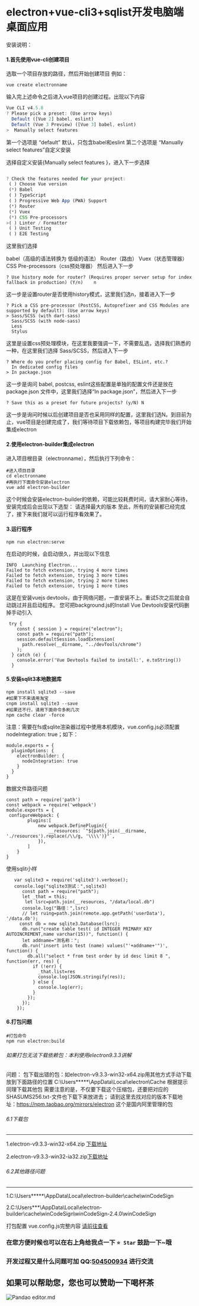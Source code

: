 # electron+vue-cli3+sqlist开发电脑端桌面应用
安装说明：
#### 1.首先使用vue-cli创建项目
选取一个项目存放的路径，然后开始创建项目 例如：
```
vue create electronname
```
输入完上述命令之后进入vue项目的创建过程。出现以下内容

```javascript
Vue CLI v4.5.8
? Please pick a preset: (Use arrow keys)
  Default ([Vue 2] babel, eslint)
  Default (Vue 3 Preview) ([Vue 3] babel, eslint)
>  Manually select features    

```
第一个选项是 “default” 默认，只包含babel和eslint
第二个选项是 “Manually select features”自定义安装

选择自定义安装{Manually select features }，进入下一步选择

```javascript

? Check the features needed for your project:
 ( ) Choose Vue version
 (*) Babel
 ( ) TypeScript
 ( ) Progressive Web App (PWA) Support
 (*) Router
 (*) Vuex
 (*) CSS Pre-processors
>( ) Linter / Formatter
 ( ) Unit Testing
 ( ) E2E Testing                                                                                                                             
```
这里我们选择

babel（高级的语法转换为 低级的语法）
Router（路由）
Vuex（状态管理器）
CSS Pre-processors（css预处理器）
然后进入下一步

```
? Use history mode for router? (Requires proper server setup for index 
fallback in production) (Y/n)    n
```
这一步是设置router是否使用history模式，这里我们选n，接着进入下一步

```
? Pick a CSS pre-processor (PostCSS, Autoprefixer and CSS Modules are supported by default): (Use arrow keys)
> Sass/SCSS (with dart-sass)
  Sass/SCSS (with node-sass)
  Less
  Stylus  
```
这里是设置css预处理模块，在这里我要强调一下，不需要乱选，选择我们熟悉的一种，在这里我们选择 Sass/SCSS，然后进入下一步

```
? Where do you prefer placing config for Babel, ESLint, etc.?
  In dedicated config files
> In package.json                                                                                                                            
```
这一步是询问 babel, postcss, eslint这些配置是单独的配置文件还是放在package.json 文件中，这里我们选择“In package.json”，然后进入下一步

```
? Save this as a preset for future projects? (y/N) N
```
这一步是询问时候以后创建项目是否也采用同样的配置，这里我们选N。到目前为止，vue项目是创建完成了，我们等待项目下载依赖包，等项目构建完毕我们开始集成electron

#### 2.使用electron-builder集成electron
进入项目根目录（electronname），然后执行下列命令：
```
#进入项目目录
cd electronname
#再执行下面命令安装electron
vue add electron-builder
```
这个时候会安装electron-builder的依赖，可能比较耗费时间，请大家耐心等待，安装完成后会出现以下选型：
请选择最大的版本
至此，所有的安装都已经完成了，接下来我们就可以运行程序看效果了。
#### 3.运行程序
```
npm run electron:serve
```
在启动的时候，会启动很久，并出现以下信息

```
INFO  Launching Electron...
Failed to fetch extension, trying 4 more times
Failed to fetch extension, trying 3 more times
Failed to fetch extension, trying 2 more times
Failed to fetch extension, trying 1 more times
```
这是在安装vuejs devtools，由于网络问题，一直安装不上。重试5次之后就会自动跳过并且启动程序。
您可把background.js的Install Vue Devtools安装代码删掉手动引入
  ```
   try {
      const { session } = require("electron");
      const path = require("path");
      session.defaultSession.loadExtension(
        path.resolve(__dirname, "../devTools/chrome") 
      ); 
    } catch (e) {
      console.error('Vue Devtools failed to install:', e.toString())
    }
  ```
#### 5.安装sqlit3本地数据库
```
npm install sqlite3 --save
#如果下不来请用淘宝
cnpm install sqlite3 --save
#如果还不行，请用下面命令多刷几次
npm cache clear -force
```
注意：需要在fs或sqlite渲染器过程中使用本机模块，vue.config.js必须配置 nodeIntegration: true；如下：
```
module.exports = {
  pluginOptions: {
    electronBuilder: {
      nodeIntegration: true
    }
  }
}
```
数据文件路径问题
```
const path = require('path')
const webpack = require('webpack')
module.exports = {
 configureWebpack: {
        plugins:[
            new webpack.DefinePlugin({
                __resources: `"${path.join(__dirname, './resources').replace(/\\/g, '\\\\')}"`,
            }),
        ]
    }
}
```
使用sqlit小样
```
   var sqlite3 = require('sqlite3').verbose();
   console.log("sqlite3测试：",sqlite3)
      const path = require("path");
      let _that = this;
       let lsrc=path.join(__resources, "/data/local.db")
      console.log("路径：",lsrc)
      // let ruing=path.join(remote.app.getPath('userData'), '/data.db');
     const db = new sqlite3.Database(lsrc);
      db.run("create table test( id INTEGER PRIMARY KEY AUTOINCREMENT,name varchar(15))", function() {
      let addname="测名称：";
      db.run('insert into test (name) values("'+addname+'")', function() {
        db.all("select * from test order by id desc limit 8 ", function(err, res) {
          if (!err) {
            _that.list=res
            console.log(JSON.stringify(res));
          } else {
            console.log(err);
          }
        });
      });
    });
```

#### 6.打包问题
```
#打包命令
npm run electron:build
```
###### 如果打包无法下载依赖包：本利使用electron9.3.3讲解

问题： 包下载出错的包：如electron-v9.3.3-win32-x64.zip用其他方式手动下载放到下面路径的位置 C:\Users\*****\AppData\Local\electron\Cache 根据提示同理下载其他包 需要注意的是，不仅要下载这个压缩包，还要把对应的SHASUMS256.txt-文件也下载下来放进去； 
请到这里去找对应的版本下载地址：https://npm.taobao.org/mirrors/electron 这个是国内阿里管理的包
###### 6.1下载包

------------
1.electron-v9.3.3-win32-x64.zip [下载地址](https://npm.taobao.org/mirrors/electron/9.3.3/electron-v9.3.3-win32-x64.zip "下载地址")

2.electron-v9.3.3-win32-ia32.zip[下载地址](https://npm.taobao.org/mirrors/electron/9.3.3/electron-v9.3.3-win32-ia32.zip "下载地址")
###### 6.2其他路径问题

------------

1.C:\Users\*****\AppData\Local\electron-builder\cache\winCodeSign

2.C:\Users\***\AppData\Local\electron-builder\cache\winCodeSign\winCodeSign-2.4.0\winCodeSign

打包配置 vue.config.js完整内容 [请前往查看](https://github.com/huanglishi/electronvue/blob/main/vue.config.js "请前往查看")
### 在您方便时候也可以在右上角给我点一下 `⭐ Star` 鼓励一下~哦
###  开发过程又是什么问题可加 QQ:[504500934](https://ynjiyuan.com "504500934") 进行交流
## 如果可以帮助您，您也可以赞助一下喝杯茶

![Pandao editor.md](https://honey.ynjiyuan.com/wxpayqrcode.png "Pandao editor.md")
